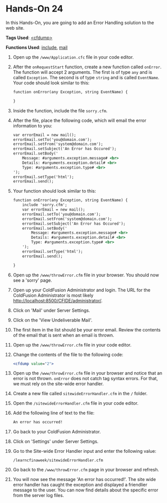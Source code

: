 # Hands-On 24

In this Hands-On, you are going to add an Error Handling solution to the web site.

**Tags Used**: [\<cfdump>](https://helpx.adobe.com/coldfusion/cfml-reference/coldfusion-tags/tags-d-e/cfdump.html)

**Functions Used**: [include](https://helpx.adobe.com/coldfusion/cfml-reference/coldfusion-tags/tags-i/cfinclude.html), [mail](https://helpx.adobe.com/coldfusion/cfml-reference/coldfusion-tags/tags-m-o/cfmail.html)

1. Open up the `/www/Application.cfc` file in your code editor.
1. After the `onRequestStart` function, create a new function called `onError`. The function will accept 2 arguments. The first is of type `any` and is called `Exception`. The second is of type `string` and is called `EventName`. Your code should look similar to this:

    ```cfml
    function onError(any Exception, string EventName) {

    }
    ```

1. Inside the function, include the file `sorry.cfm`.
1. After the file, place the following code, which will email the error information to you:

    ```cfml
    var errorEmail = new mail();
    errorEmail.setTo('you@domain.com');
    errorEmail.setFrom('system@domain.com');
    errorEmail.setSubject('An Error has Occured');
    errorEmail.setBody('
        Message: #arguments.exception.message# <br>
        Details: #arguments.exception.detail# <br>
        Type: #arguments.exception.type# <br>
    ');
    errorEmail.setType('html');
    errorEmail.send();
    ```

1. Your function should look similar to this:

    ```cfml
    function onError(any Exception, string EventName) {
        include 'sorry.cfm';
        var errorEmail = new mail();
        errorEmail.setTo('you@domain.com');
        errorEmail.setFrom('system@domain.com');
        errorEmail.setSubject('An Error has Occured');
        errorEmail.setBody('
            Message: #arguments.exception.message# <br>
            Details: #arguments.exception.detail# <br>
            Type: #arguments.exception.type# <br>
        ');
        errorEmail.setType('html');
        errorEmail.send();

    }
    ```

1. Open up the `/www/throwError.cfm` file in your browser. You should now see a 'sorry' page.
1. Open up your ColdFusion Administrator and login. The URL for the ColdFusion Administrator is most likely [http://localhost:8500/CFIDE/administrator/](http://localhost:8500/CFIDE/administrator/).
1. Click on 'Mail' under Server Settings.
1. Click on the 'View Undeliverable Mail'.
1. The first item in the list should be your error email. Review the contents of the email that is sent when an email is thrown.
1. Open up the `/www/throwError.cfm` file in your code editor.
1. Change the contents of the file to the following code:

    ```cfml
    <cfdump value="2">
    ```

1. Open up the `/www/throwError.cfm` file in your browser and notice that an error is not thrown. `onError` does not catch tag syntax errors. For that, we must rely on the site-wide error handler.
1. Create a new file called `sitewideErrorHandler.cfm` in the `/` folder.
1. Open the `/sitewideErrorHandler.cfm` file in your code editor.
1. Add the following line of text to the file:

    ```cfml
    An error has occurred!
    ```

1. Go back to your ColdFusion Administrator.
1. Click on 'Settings' under Server Settings.
1. Go to the Site-wide Error Handler input and enter the following value:

    ```
    /learncfinaweek/sitewideErrorHandler.cfm
    ```

1. Go back to the `/www/throwError.cfm` page in your browser and refresh.
1. You will now see the message 'An error has occurred!'. The site wide error handler has caught the exception and displayed a friendlier message to the user. You can now find details about the specific error from the server log files.
